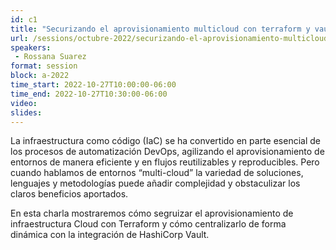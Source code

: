 ```yaml
---
id: c1
title: "Securizando el aprovisionamiento multicloud con terraform y vault"
url: /sessions/octubre-2022/securizando-el-aprovisionamiento-multicloud-con-terraform-y-vault
speakers:
 - Rossana Suarez
format: session
block: a-2022
time_start: 2022-10-27T10:00:00-06:00
time_end: 2022-10-27T10:30:00-06:00
video:
slides:
---
```


La infraestructura como código (IaC) se ha convertido en parte esencial de los procesos de automatización DevOps, agilizando el aprovisionamiento de entornos de manera eficiente y en flujos reutilizables y reproducibles. Pero cuando hablamos de entornos “multi-cloud” la variedad de soluciones, lenguajes y metodologías puede añadir complejidad y obstaculizar los claros beneficios aportados.

En esta charla mostraremos cómo segruizar el aprovisionamiento de infraestructura Cloud con Terraform y cómo centralizarlo de forma dinámica con la integración de HashiCorp Vault.